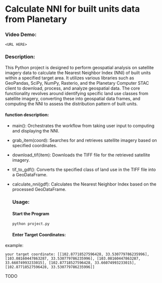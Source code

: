 # Calculate NNI for built units data from Planetary
  ### Video Demo:  
    <URL HERE>
  ### Description:
This Python project is designed to perform geospatial analysis on satellite imagery data to calculate the Nearest Neighbor Index (NNI) of built units within a specified target area. It utilizes various libraries such as GeoPandas, SciPy, NumPy, Rasterio, and the Planetary Computer STAC client to download, process, and analyze geospatial data. The core functionality revolves around identifying specific land use classes from satellite imagery, converting these into geospatial data frames, and computing the NNI to assess the distribution pattern of built units.
  #### function description:
+ main(): Orchestrates the workflow from taking user input to computing and displaying the NNI.
+ grab_item(coord): Searches for and retrieves satellite imagery based on specified coordinates.
+ download_tif(item): Downloads the TIFF file for the retrieved satellite imagery.
+ tif_to_gdf(): Converts the specified class of land use in the TIFF file into a GeoDataFrame.
+ calculate_nni(gdf): Calculates the Nearest Neighbor Index based on the processed GeoDataFrame.
  ### Usage:
  #### Start the Program
    `python project.py`
      
  #### Enter Target Coordinates:
example:

`your target coordinate: [[102.87718527596428, 33.530779786235996], [103.08160447863287, 33.530779786235996], [103.08160447863287, 33.66074993233015], [102.87718527596428, 33.66074993233015], [102.87718527596428, 33.530779786235996]]`
    
TODO

